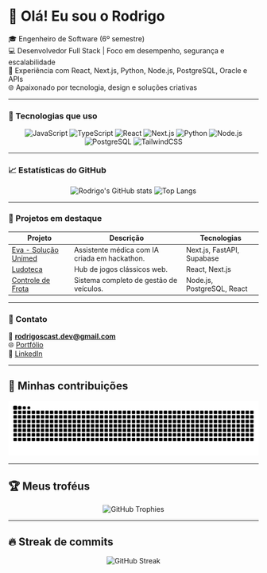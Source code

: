 # 👋 Olá! Eu sou o Rodrigo

🎓 Engenheiro de Software (6º semestre)  
💻 Desenvolvedor Full Stack | Foco em desempenho, segurança e escalabilidade  
🚀 Experiência com React, Next.js, Python, Node.js, PostgreSQL, Oracle e APIs  
🌐 Apaixonado por tecnologia, design e soluções criativas

---

### 🧠 Tecnologias que uso

<div align="center">
  
![JavaScript](https://img.shields.io/badge/-JavaScript-F7DF1E?style=for-the-badge&logo=javascript&logoColor=000)
![TypeScript](https://img.shields.io/badge/-TypeScript-3178C6?style=for-the-badge&logo=typescript&logoColor=fff)
![React](https://img.shields.io/badge/-React-61DAFB?style=for-the-badge&logo=react&logoColor=000)
![Next.js](https://img.shields.io/badge/-Next.js-000?style=for-the-badge&logo=next.js)
![Python](https://img.shields.io/badge/-Python-3776AB?style=for-the-badge&logo=python&logoColor=fff)
![Node.js](https://img.shields.io/badge/-Node.js-339933?style=for-the-badge&logo=node.js&logoColor=fff)
![PostgreSQL](https://img.shields.io/badge/-PostgreSQL-336791?style=for-the-badge&logo=postgresql&logoColor=fff)
![TailwindCSS](https://img.shields.io/badge/-TailwindCSS-38B2AC?style=for-the-badge&logo=tailwindcss&logoColor=fff)

</div>

---

### 📈 Estatísticas do GitHub

<div align="center">

![Rodrigo's GitHub stats](https://github-readme-stats.vercel.app/api?username=Rodrigoscast&show_icons=true&theme=tokyonight&hide_border=true)
![Top Langs](https://github-readme-stats.vercel.app/api/top-langs/?username=Rodrigoscast&layout=compact&theme=tokyonight&hide_border=true)

</div>

---

### 🌟 Projetos em destaque
| Projeto | Descrição | Tecnologias |
|----------|------------|--------------|
| [Eva - Solução Unimed](https://github.com/Rodrigoscast/hackaton-2025) | Assistente médica com IA criada em hackathon. | Next.js, FastAPI, Supabase |
| [Ludoteca](https://github.com/Rodrigoscast/ludoteca) | Hub de jogos clássicos web. | React, Next.js |
| [Controle de Frota](https://github.com/Rodrigoscast/frota) | Sistema completo de gestão de veículos. | Node.js, PostgreSQL, React |

---

### 💬 Contato

📧 **rodrigoscast.dev@gmail.com**  
🌐 [Portfólio](https://rodrigoscast.dev)  
💼 [LinkedIn](https://linkedin.com/in/rodrigoscast)

---

## 🐍 Minhas contribuições
<p align="center">
  <img src="https://github.com/Rodrigoscast/Rodrigoscast/blob/output/github-contribution-grid-snake.svg" alt="Snake animation" />
</p>

---

## 🏆 Meus troféus
<p align="center">
  <img src="https://github-profile-trophy.vercel.app/?username=Rodrigoscast&theme=tokyonight&no-frame=true&no-bg=true&margin-w=4" alt="GitHub Trophies" />
</p>

---

## 🔥 Streak de commits
<p align="center">
  <img src="https://streak-stats.demolab.com?user=Rodrigoscast&theme=tokyonight&hide_border=true&border_radius=8&fire=FF6A00&ring=5B8FF9" alt="GitHub Streak" />
</p>
